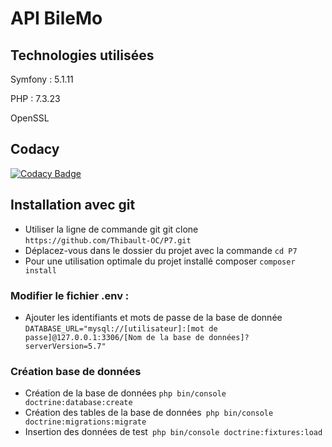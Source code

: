 <h1> API BileMo </h1>




<h2>Technologies utilisées</h2>

<p>Symfony : 5.1.11</p>
<p>PHP : 7.3.23</p>
<p>OpenSSL</p>

<h2>Codacy</h2>

[![Codacy Badge](https://app.codacy.com/project/badge/Grade/c741d7786baf4bf2885193e024cdaf15)](https://www.codacy.com/gh/Thibault-OC/P7/dashboard?utm_source=github.com&amp;utm_medium=referral&amp;utm_content=Thibault-OC/P7&amp;utm_campaign=Badge_Grade)

<h2>Installation avec git</h2>

<ul>
    <li>Utiliser la ligne de commande git git clone <code>https://github.com/Thibault-OC/P7.git</code></li>
    <li>Déplacez-vous dans le dossier du projet avec la commande <code>cd P7</code></li>
    <li>Pour une utilisation optimale du projet installé composer <code>composer install</code></li>
</ul>

<h3>Modifier le fichier .env :</h3>

<ul>
<li>Ajouter les identifiants et mots de passe de la base de donnée <code>DATABASE_URL="mysql://[utilisateur]:[mot de passe]@127.0.0.1:3306/[Nom de la base de données]?serverVersion=5.7"</code></li>
</ul>

<h3>Création base de données </h3>

<ul>
<li>Création de la base de données <code>php bin/console doctrine:database:create</code></li>
<li>Création des tables de la base de données<code> php bin/console doctrine:migrations:migrate</code></li>
<li>Insertion des données de test<code> php bin/console doctrine:fixtures:load</code></li>
</ul>

